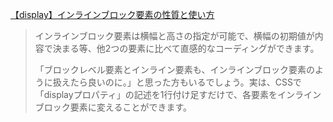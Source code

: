[【display】インラインブロック要素の性質と使い方](https://www.itra.co.jp/webmedia/what-is-inline-block.html)

> インラインブロック要素は横幅と高さの指定が可能で、横幅の初期値が内容で決まる等、他2つの要素に比べて直感的なコーディングができます。
>
> 「ブロックレベル要素とインライン要素も、インラインブロック要素のように扱えたら良いのに。」と思った方もいるでしょう。実は、CSSで「displayプロパティ」の記述を1行付け足すだけで、各要素をインラインブロック要素に変えることができます。



